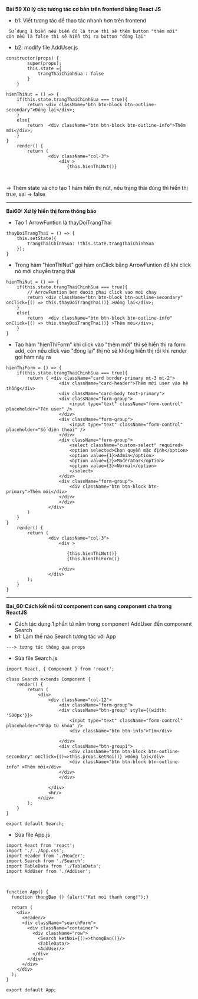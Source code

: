 **Bài 59 Xử lý các tương tác cơ bản trên frontend bằng React JS**

- b1: Viết tương tác để thao tác nhanh hơn trên frontend
```
 Sử dụng 1 biến nếu biến đó là true thì sẽ thêm button "thêm mới"
còn nếu là false thì sẽ hiển thị ra button "đóng lại"
```
- b2: modify file AddUser.js
```
constructor(props) {
        super(props);
        this.state ={
            trangThaiChinhSua : false
        }
    }
    
hienThiNut = () => {
    if(this.state.trangThaiChinhSua === true){
        return <div className="btn btn-block btn-outline-secondary">Đóng lại</div>;
    }
    else{
        return  <div className="btn btn-block btn-outline-info">Thêm mới</div>;
    }
}
    render() {
        return (
                <div className="col-3">
                    <div >
                       {this.hienThiNut()}
                        
                       
```

-> Thêm state và cho tạo 1 hàm hiển thị nút, nếu trạng thái đúng thì hiển thị true, sai -> false

--------------------------------------------------------------------
**Bai60: Xử lý hiển thị form thông báo**

- Tạo 1 ArrowFuntion là thayDoiTrangThai

```
thayDoiTrangThai = () => {
    this.setState({
        trangThaiChinhSua: !this.state.trangThaiChinhSua
    });
}
```
- Trong hàm "hienThiNut" gọi hàm onClick bằng ArrowFuntion để khi click nó mới chuyển trạng thái 
```
hienThiNut = () => {
    if(this.state.trangThaiChinhSua === true){
        // ArrowFuntion ben duoio phai click vao moi chay
        return <div className="btn btn-block btn-outline-secondary" onClick={() => this.thayDoiTrangThai()} >Đóng lại</div>; 
    }
    else{
        return  <div className="btn btn-block btn-outline-info" onClick={() => this.thayDoiTrangThai()} >Thêm mới</div>;
    }
}
```
- Tạo hàm "hienThiForm" khi click vào "thêm mới" thì sẽ hiển thị ra form add, còn nếu click vào "đóng lại" thị nó sẽ không hiển thị rồi khi render gọi hàm này ra
```
hienThiForm = () => {
    if(this.state.trangThaiChinhSua === true){
        return ( <div className="card border-primary mt-3 mt-2">
                    <div className="card-header">Thêm mới user vào hệ thống</div>
                    <div className="card-body text-primary">
                    <div className="form-group">
                        <input type="text" className="form-control" placeholder="Tên user" />
                    </div>
                    <div className="form-group">
                        <input type="text" className="form-control" placeholder="Số điện thoại" />
                    </div>
                    <div className="form-group">
                        <select className="custom-select" required>
                        <option selected>Chọn quyền mặc định</option>
                        <option value={1}>Admin</option>
                        <option value={2}>Moderator</option>
                        <option value={3}>Normal</option>
                        </select>
                    </div>
                    <div className="form-group">
                        <div className="btn btn-block btn-primary">Thêm mới</div>
                    </div>
                    </div>
                </div>
        )    
    }
}
    render() {
        return (
                <div className="col-3">
                    <div >
                        
                       {this.hienThiNut()} 
                       {this.hienThiForm()}

                    </div>
                </div>
        );
    }
}
```
-----------------------------------------------------------------

**Bai_60:Cách kết nối từ component con sang component cha trong ReactJS**

- Cách tác dụng 1 phần tử nằm trong component AddUser đến component Search
- b1: Làm thế nào Search tương tác với App
```
---> tương tác thông qua props
```
- Sửa file Search.js
```
import React, { Component } from 'react';

class Search extends Component {
    render() {
        return (
            <div>
                <div className="col-12">
                    <div className="form-group">
                    <div className="btn-group" style={{width: '500px'}}>
                        <input type="text" className="form-control" placeholder="Nhập từ khóa" />
                        <div className="btn btn-info">Tìm</div>
                        
                    </div>
                    <div className="btn-group1">
                        <div className="btn btn-block btn-outline-secondary" onClick={()=>this.props.ketNoi()} >Đóng lại</div>
                        <div className="btn btn-block btn-outline-info" >Thêm mới</div>
                    </div>
                    </div>
                    
                </div>
                <hr/>
            </div>
        );
    }
}

export default Search;
```
- Sửa file App.js
```
import React from 'react';
import './../App.css';
import Header from './Header';
import Search from './Search';
import TableData from './TableData';
import AddUser from './AddUser';



function App() {
  function thongBao () {alert("Ket noi thanh cong!");}

  return (
    <div>
      <Header/>
      <div className="searchForm">
        <div className="container">
          <div className="row">
            <Search ketNoi={()=>thongBao()}/>
            <TableData/>
            <AddUser/>
          </div>
        </div>
      </div>
    </div>
  );
}

export default App;

```



